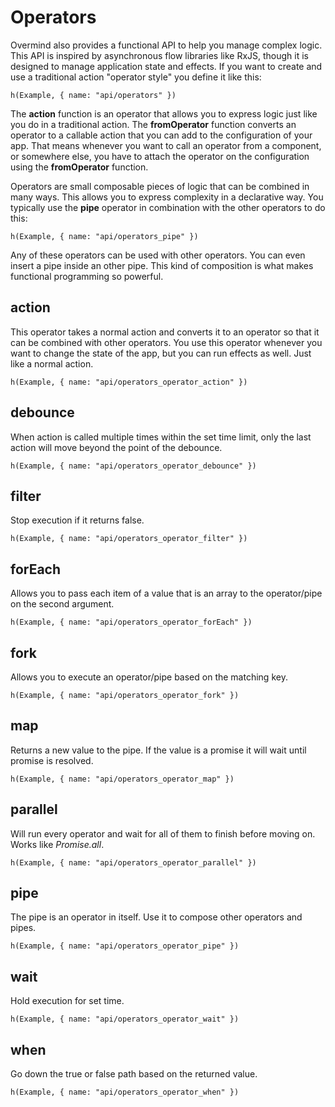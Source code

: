 # Operators

Overmind also provides a functional API to help you manage complex logic. This API is inspired by asynchronous flow libraries like RxJS, though it is designed to manage application state and effects. If you want to create and use a traditional action "operator style" you define it like this:

```marksy
h(Example, { name: "api/operators" })
```

The **action** function is an operator that allows you to express logic just like you do in a traditional action. The **fromOperator** function converts an operator to a callable action that you can add to the configuration of your app. That means whenever you want to call an operator from a component, or somewhere else, you have to attach the operator on the configuration using the **fromOperator** function.

Operators are small composable pieces of logic that can be combined in many ways. This allows you to express complexity in a declarative way. You typically use the **pipe** operator in combination with the other operators to do this:

```marksy
h(Example, { name: "api/operators_pipe" })
```

Any of these operators can be used with other operators. You can even insert a pipe inside an other pipe. This kind of composition is what makes functional programming so powerful.


## action
This operator takes a normal action and converts it to an operator so that it can be combined with other operators. You use this operator whenever you want to change the state of the app, but you can run effects as well. Just like a normal action.

```marksy
h(Example, { name: "api/operators_operator_action" })
```

## debounce
When action is called multiple times within the set time limit, only the last action will move beyond the point of the debounce.

```marksy
h(Example, { name: "api/operators_operator_debounce" })
```

## filter
Stop execution if it returns false.

```marksy
h(Example, { name: "api/operators_operator_filter" })
```

## forEach
Allows you to pass each item of a value that is an array to the operator/pipe on the second argument.

```marksy
h(Example, { name: "api/operators_operator_forEach" })
```

## fork
Allows you to execute an operator/pipe based on the matching key.

```marksy
h(Example, { name: "api/operators_operator_fork" })
```

## map
Returns a new value to the pipe. If the value is a promise it will wait until promise is resolved.

```marksy
h(Example, { name: "api/operators_operator_map" })
```

## parallel
Will run every operator and wait for all of them to finish before moving on. Works like *Promise.all*.

```marksy
h(Example, { name: "api/operators_operator_parallel" })
```

## pipe
The pipe is an operator in itself. Use it to compose other operators and pipes.

```marksy
h(Example, { name: "api/operators_operator_pipe" })
```

## wait
Hold execution for set time.

```marksy
h(Example, { name: "api/operators_operator_wait" })
```

## when
Go down the true or false path based on the returned value.

```marksy
h(Example, { name: "api/operators_operator_when" })
```


